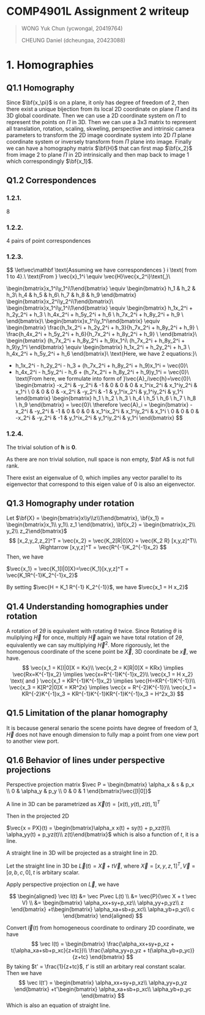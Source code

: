 # COMP4901L Assignment 2 writeup

> WONG Yuk Chun (ycwongal, 20419764)
>
> CHEUNG Daniel (dcheungaa, 20423088)

# 1. Homographies

## Q1.1 Homography

Since $\bf{x_\pi}$ is on a plane, it only has degree of freedom of 2, then there exist a unique bijection from its local 2D coordinate on plane $\Pi$ and its 3D global coordinate. Then we can use a 2D coordinate system on $\Pi$ to represent the points on $\Pi$ in 3D. Then we can use a 3x3 matrix to represent all translation, rotation, scaling, skweling, perspective and intrinsic camera parameters to transform the 2D image coordinate system into 2D $\Pi$ plane coordinate system or inversely transform from $\Pi$ plane into image. Finally we can have a homography matrix $\bf{H}$ that can first map $\bf{x_2}$ from image 2 to plane $\Pi$ in 2D intrinsically and then map back to image 1 which correspondingly $\bf{x_1}$. 

## Q1.2 Correspondences

### 1.2.1.

8

### 1.2.2.

4 pairs of point correspondences

### 1.2.3.

$$
\let\vec\mathbf
\text{Assuming we have correspondences } i \text{ from 1 to 4}.\\
\text{From } \vec{x}_1^i \equiv \vec{H}\vec{x_2^i}\text{,}\\

\begin{bmatrix}x_1^i\\y_1^i\\1\end{bmatrix} \equiv 
	\begin{bmatrix}
		h_1 & h_2 & h_3\\
		h_4 & h_5 & h_6\\
		h_7 & h_8 & h_9
    \end{bmatrix}
    \begin{bmatrix}x_2^i\\y_2^i\\1\end{bmatrix}\\
\begin{bmatrix}x_1^i\\y_1^i\\1\end{bmatrix} \equiv
	\begin{bmatrix}
		h_1x_2^i + h_2y_2^i + h_3 \\
		h_4x_2^i + h_5y_2^i + h_6 \\
		h_7x_2^i + h_8y_2^i + h_9 \\
    \end{bmatrix}\\
\begin{bmatrix}x_1^i\\y_1^i\end{bmatrix} \equiv
	\begin{bmatrix}
		\frac{h_1x_2^i + h_2y_2^i + h_3}{h_7x_2^i + h_8y_2^i + h_9} \\
		\frac{h_4x_2^i + h_5y_2^i + h_6}{h_7x_2^i + h_8y_2^i + h_9} \\
    \end{bmatrix}\\
\begin{bmatrix}
	(h_7x_2^i + h_8y_2^i + h_9)x_1^i\\
	(h_7x_2^i + h_8y_2^i + h_9)y_1^i
\end{bmatrix} \equiv
	\begin{bmatrix}
		h_1x_2^i + h_2y_2^i + h_3 \\
		h_4x_2^i + h_5y_2^i + h_6
    \end{bmatrix}\\
\text{Here, we have 2 equations:}\\
- h_1x_2^i - h_2y_2^i - h_3 + (h_7x_2^i + h_8y_2^i + h_9)x_1^i = \vec{0}\\
- h_4x_2^i - h_5y_2^i - h_6 + (h_7x_2^i + h_8y_2^i + h_9)y_1^i = \vec{0}\\
\text{From here, we formulate into form of }\vec{A}_i\vec{h}=\vec{0}\\
\begin{bmatrix}
	-x_2^i & -y_2^i & -1 & 0 & 0 & 0 & x_1^ix_2^i & x_1^iy_2^i & x_1^i \\
	0 & 0 & 0 & -x_2^i & -y_2^i & -1 & y_1^ix_2^i & y_1^iy_2^i & y_1^i
\end{bmatrix}
	\begin{bmatrix}
		h_1 \\ h_2 \\ h_3 \\ h_4 \\ h_5 \\ h_6 \\ h_7 \\ h_8 \\ h_9
	\end{bmatrix} = \vec{0}\\
\therefore \vec{A}_i =
	\begin{bmatrix}
        -x_2^i & -y_2^i & -1 & 0 & 0 & 0 & x_1^ix_2^i & x_1^iy_2^i & x_1^i \\
        0 & 0 & 0 & -x_2^i & -y_2^i & -1 & y_1^ix_2^i & y_1^iy_2^i & y_1^i
    \end{bmatrix}
$$

### 1.2.4.

The trivial solution of $\mathbf{h}$ is $\mathbf{0}$.

As there are non trivial solution, null space is non empty, $\bf A$ is not full rank.

There exist an eigenvalue of 0, which implies any vector parallel to its eigenvector that correspond to this eigen value of 0 is also an eigenvector.

## Q1.3 Homography under rotation

Let $\bf{X} = \begin{bmatrix}x\\y\\z\\1\end{bmatrix}, \bf{x_1} = \begin{bmatrix}x_1\\ y_1\\ z_1 \end{bmatrix}, \bf{x_2} = \begin{bmatrix}x_2\\ y_2\\ z_2\end{bmatrix}$
$$
[x_2,y_2,z_2]^T = \vec{x_2} = \vec{K_2[R|0]X} = \vec{K_2 R} [x,y,z]^T\\
\Rightarrow [x,y,z]^T = \vec{R^{-1}K_2^{-1}x_2}
$$
Then, we have

 $\vec{x_1} = \vec{K_1[I|0]X}=\vec{K_1}[x,y,z]^T = \vec{K_1R^{-1}K_2^{-1}x_2}$

By setting $\vec{H = K_1 R^{-1} K_2^{-1}}$, we have $\vec{x_1 = H x_2}$

## Q1.4 Understanding homographies under rotation

A rotation of $2\theta$ is equivalent with rotating $\theta$ twice. Since Rotating $\theta$ is muliplying $\vec H$ for once, multiply $\vec H$ again we have total rotation of $2\theta$, equivalently we can say multiplying $\vec H^2$. More rigorously, let the homogenous coordinate of the scene point be $\vec X$, 3D coordinate be $\vec x$, we have.
$$
\vec{x_1 = K[I|0]X = Kx}\\
\vec{x_2 = K[R|0]X = KRx} \implies \vec{Rx=K^{-1}x_2} \implies \vec{x=R^{-1}K^{-1}x_2}\\
\vec{x_1 = H x_2} \text{ and } \vec{x_1 = KR^{-1}K^{-1}x_2} \implies \vec{H=KR^{-1}K^{-1}}\\
\vec{x_3 = K[R^2|0]X = KR^2x} \implies \vec{x = R^{-2}K^{-1}}\\
\vec{x_1 = KR^{-2}K^{-1}x_3 = KR^{-1}K^{-1}KR^{-1}K^{-1}x_3 = H^2x_3}
$$


## Q1.5 Limitation of the planar homography

It is because general senario the scene points have degree of freedom of 3, $\vec H$ does not have enough dimension to fully map a point from one view port to another view port.

## Q1.6 Behavior of lines under perspective projections

Perspective projection matrix $\vec P = \begin{bmatrix}
\alpha_x & s & p_x \\
0 & \alpha_y & p_y \\ 
0 & 0 & 1
\end{bmatrix}\vec{[I|0]}$

A line in 3D can be parametrized as $\vec{X}(t) = [x(t), y(t), z(t), 1]^T$

Then in the projected 2D

$\vec{x = PX}(t) = \begin{bmatrix}\alpha_x x(t) + sy(t) + p_xz(t)\\
\alpha_yy(t) + p_yz(t)\\
z(t)\end{bmatrix}$ which is also a function of $t$, it is a line.

A straight line in 3D will be projected as a straight line in 2D.

Let the straight line in 3D be $\vec L(t) = \vec X + t\vec V$, where $\vec X = [x,y,z,1]^T, \vec V = [a,b,c,0], t$ is arbitary scalar.

Apply perspective projection on $\vec L$, we have 

$$
\begin{aligned}
\vec l(t)
&= \vec P\vec L(t) \\
&= \vec{P}(\vec X + t \vec V) \\
&=
\begin{bmatrix}
	\alpha_xx+sy+p_xz\\
	\alpha_yy+p_yz\\
	z
\end{bmatrix}
+t\begin{bmatrix}
	\alpha_xa+sb+p_xc\\
	\alpha_yb+p_yc\\
	c
\end{bmatrix}
\end{aligned}
$$

Convert $\vec l(t)$ from homogeneous coordinate to ordinary 2D coordinate, we have
$$
\vec l(t) = 
\begin{bmatrix}
	\frac{\alpha_xx+sy+p_xz + t(\alpha_xa+sb+p_xc}{z+tc})\\
	\frac{\alpha_yy+p_yz + t(\alpha_yb+p_yc)}{z+tc}
\end{bmatrix}
$$
By taking $t' = \frac{1}{z+tc}$, $t’$ is still an arbitary real constant scalar. Then we have
$$
\vec l(t') = \begin{bmatrix}
	\alpha_xx+sy+p_xz\\
	\alpha_yy+p_yz
\end{bmatrix}
+t'\begin{bmatrix}
	\alpha_xa+sb+p_xc\\
	\alpha_yb+p_yc
\end{bmatrix}
$$
Which is also an equation of straight line.
